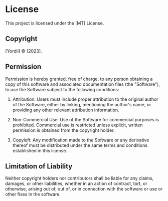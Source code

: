 # License

This project is licensed under the [MT] License.

## Copyright

[Yordii] © [2023].

## Permission

Permission is hereby granted, free of charge, to any person obtaining a copy of this software and associated documentation files (the "Software"), to use the Software subject to the following conditions:

1. Attribution: Users must include proper attribution to the original author of the Software, either by linking, mentioning the author's name, or providing any other relevant attribution information.

2. Non-Commercial Use: Use of the Software for commercial purposes is prohibited. Commercial use is restricted unless explicit, written permission is obtained from the copyright holder.

3. Copyleft: Any modification made to the Software or any derivative thereof must be distributed under the same terms and conditions established in this license.

## Limitation of Liability

Neither copyright holders nor contributors shall be liable for any claims, damages, or other liabilities, whether in an action of contract, tort, or otherwise, arising out of, out of, or in connection with the software or use or other fixes in the software.
